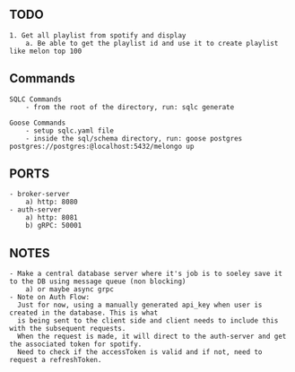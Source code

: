 ## TODO
	1. Get all playlist from spotify and display
		a. Be able to get the playlist id and use it to create playlist like melon top 100
## Commands

    SQLC Commands
    	- from the root of the directory, run: sqlc generate

    Goose Commands
    	- setup sqlc.yaml file
    	- inside the sql/schema directory, run: goose postgres postgres://postgres:@localhost:5432/melongo up

## PORTS 

	- broker-server
		a) http: 8080
	- auth-server
		a) http: 8081
		b) gRPC: 50001

## NOTES

	- Make a central database server where it's job is to soeley save it to the DB using message queue (non blocking)
		a) or maybe async grpc
	- Note on Auth Flow:
	  Just for now, using a manually generated api_key when user is created in the database. This is what
	  is being sent to the client side and client needs to include this with the subsequent requests.
	  When the request is made, it will direct to the auth-server and get the associated token for spotify.
	  Need to check if the accessToken is valid and if not, need to request a refreshToken. 
